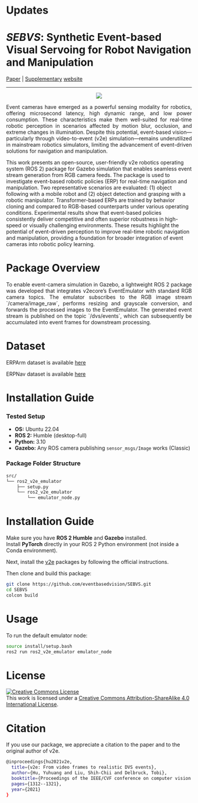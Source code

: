 # Updates
<!-- syntax for updating -->
<!-- - [6 August 2025] Tool for Manual Annotation Release -->

# *SEBVS*: Synthetic Event-based Visual Servoing for Robot Navigation and Manipulation 

<!-- for adding link to paper and image -->
<div>
<a href="#">Paper</a> | 
<a href="https://drive.google.com/file/d/1tlwI928wwzoIaphzWcdPFxZYTYJ-hMQC/view?usp=sharing">Supplementary</a>
<a href="https://eventbasedvision.github.io/SEBVS/">website</a>
</div> 

<hr>

<div style="text-align: center;">
<img src="https://github.com/user-attachments/assets/d0923a73-4495-4e9b-b28a-f61efedc6c66"/>
</div>

<p align="justify">
Event cameras have emerged as a powerful sensing modality for robotics, offering microsecond latency, high dynamic range, and low power consumption. These characteristics make them well-suited for real-time robotic perception in scenarios affected by motion blur, occlusion, and extreme changes in illumination. Despite this potential, event-based vision—particularly through video-to-event (v2e) simulation—remains underutilized in mainstream robotics simulators, limiting the advancement of event-driven solutions for navigation and manipulation.

This work presents an open-source, user-friendly v2e robotics operating system (ROS 2) package for Gazebo simulation that enables seamless event stream generation from RGB camera feeds. The package is used to investigate event-based robotic policies (ERP) for real-time navigation and manipulation. Two representative scenarios are evaluated: (1) object following with a mobile robot and (2) object detection and grasping with a robotic manipulator. Transformer-based ERPs are trained by behavior cloning and compared to RGB-based counterparts under various operating conditions. Experimental results show that event-based policies consistently deliver competitive and often superior robustness in high-speed or visually challenging environments. These results highlight the potential of event-driven perception to improve real-time robotic navigation and manipulation, providing a foundation for broader integration of event cameras into robotic policy learning.
</p>

<!-- <div style="text-align: center;">
<img src="https://github.com/user-attachments/assets/82c93cc6-4f7d-4e35-b38f-5079b1b12ef3"/>
</div> -->

<!-- # Dataset Download
Dataset can be downloaded <a href="https://drive.google.com/drive/folders/1dwbeWHASKkLbLOImyHKE8of8hWCq7bdO?usp=drive_link">here</a> -->

# Package Overview
<p align="justify">
To enable event-camera simulation in Gazebo, a lightweight ROS 2 package was developed that integrates v2ecore’s EventEmulator with standard RGB camera topics. The emulator subscribes to the RGB image stream `/camera/image_raw`, performs resizing and grayscale conversion, and forwards the processed images to the EventEmulator. The generated event stream is published on the topic `/dvs/events`, which can subsequently be accumulated into event frames for downstream processing.
</p>

# Dataset 
ERPArm dataset is available <a href="https://www.dropbox.com/scl/fo/kzj9bw8gq81dc7hf0ff0m/AGCW_q92Vi1fRGIX-ODrlFA?rlkey=2edq60rlehlbjukocmov8kl6q&st=j5nj4sgd&dl=0">here</a>

ERPNav dataset is available <a href="https://www.dropbox.com/scl/fo/vtwkgit49jqnsafroyzmz/AEcEx-MVqFCMS-1Bi0EHQrI?rlkey=g0t6g5mnymc2wcpx98ypq7812&st=pn805sxx&dl=0">here</a>

# Installation Guide

### Tested Setup
- **OS:** Ubuntu 22.04  
- **ROS 2:** Humble (desktop-full)  
- **Python:** 3.10  
- **Gazebo:** Any ROS camera publishing `sensor_msgs/Image` works (Classic)


### Package Folder Structure
```bash
src/
└── ros2_v2e_emulator
    ├── setup.py
    └── ros2_v2e_emulator
        └── emulator_node.py
```

# Installation Guide

Make sure you have **ROS 2 Humble** and **Gazebo** installed.  
Install **PyTorch** directly in your ROS 2 Python environment (not inside a Conda environment).  

Next, install the [v2e](https://github.com/SensorsINI/v2e) packages by following the official instructions.  

Then clone and build this package:


```bash 
git clone https://github.com/eventbasedvision/SEBVS.git
cd SEBVS
colcon build
```

# Usage

To run the default emulator node: 

```bash 
source install/setup.bash
ros2 run ros2_v2e_emulator emulator_node
```



# License

<a rel="license" href="http://creativecommons.org/licenses/by-sa/4.0/"><img alt="Creative Commons License" style="border-width:0" src="https://i.creativecommons.org/l/by-sa/4.0/88x31.png" /></a><br />This work is licensed under a <a rel="license" href="http://creativecommons.org/licenses/by-sa/4.0/">Creative Commons Attribution-ShareAlike 4.0 International License</a>.


# Citation
If you use our package, we appreciate a citation to the paper and to the original author of v2e. 
```bash
@inproceedings{hu2021v2e,
  title={v2e: From video frames to realistic DVS events},
  author={Hu, Yuhuang and Liu, Shih-Chii and Delbruck, Tobi},
  booktitle={Proceedings of the IEEE/CVF conference on computer vision and pattern recognition},
  pages={1312--1321},
  year={2021}
}
```
